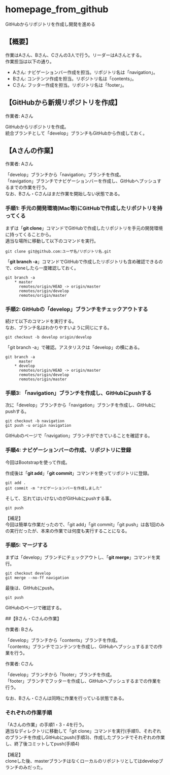 # homepage_from_github
GitHubからリポジトリを作成し開発を進める


## 【概要】

作業はAさん、Bさん、Cさんの3人で行う。リーダーはAさんとする。  
作業担当は以下の通り。

* Aさん: ナビゲーションバー作成を担当。リポジトリ名は「navigation」。
* Bさん: コンテンツ作成を担当。リポジトリ名は「contents」。
* Cさん: フッター作成を担当。リポジトリ名は「footer」。


## 【GitHubから新規リポジトリを作成】

作業者: Aさん

GitHubからリポジトリを作成。  
統合ブランチとして「develop」ブランチもGitHubから作成しておく。


## 【Aさんの作業】

作業者: Aさん

「develop」ブランチから「navigation」ブランチを作成。  
「navigation」ブランチでナビゲーションバーを作成し、GitHubへプッシュするまでの作業を行う。  
なお、Bさん・Cさんはまだ作業を開始しない状態である。

### 手順1: 手元の開発環境(Mac等)にGitHubで作成したリポジトリを持ってくる

まずは「**git clone**」コマンドでGitHubで作成したリポジトリを手元の開発環境に持ってくることから。  
適当な場所に移動して以下のコマンドを実行。

    git clone git@github.com:ユーザ名/リポジトリ名.git

「**git branch -a**」コマンドでGitHubで作成したリポジトリも含め確認できるので、cloneしたら一度確認しておく。

    git branch -a
        * master
          remotes/origin/HEAD -> origin/master
          remotes/origin/develop
          remotes/origin/master

### 手順2: GitHubの「develop」ブランチをチェックアウトする

続けて以下のコマンドを実行する。  
なお、ブランチ名はわかりやすいように同じにする。

    git checkout -b develop origin/develop

「git branch -a」で確認。アスタリスクは「develop」の横にある。

    git branch -a
          master
        * develop
          remotes/origin/HEAD -> origin/master
          remotes/origin/develop
          remotes/origin/master

### 手順3: 「navigation」ブランチを作成し、GitHubにpushする

次に「develop」ブランチから「navigation」ブランチを作成し、GitHubにpushする。

    git checkout -b navigation
    git push -u origin navigation

GitHubのページで「navigation」ブランチができていることを確認する。


### 手順4: ナビゲーションバーの作成、リポジトリに登録

今回はBootstrapを使って作成。

作成後は「**git add**」「**git commit**」コマンドを使ってリポジトリに登録。

    git add .
    git commit -m "ナビゲーションバーを作成しました"

そして、忘れてはいけないのがGitHubにpushする事。

    git push

【補足】  
今回は簡単な作業だったので、「git add」「git commit」「git push」は各1回のみの実行だったが、本来の作業では何度も実行することになる。


### 手順5: マージする

まずは「develop」ブランチにチェックアウトし、「**git merge**」コマンドを実行。

    git checkout develop
    git merge --no-ff navigation

最後は、GitHubにpush。

    git push

GitHubのページで確認する。


##【Bさん・Cさんの作業】

作業者: Bさん

「develop」ブランチから「contents」ブランチを作成。  
「contents」ブランチでコンテンツを作成し、GitHubへプッシュするまでの作業を行う。


作業者: Cさん

「develop」ブランチから「footer」ブランチを作成。  
「footer」ブランチでフッターを作成し、GitHubへプッシュするまでの作業を行う。


なお、Bさん・Cさんは同時に作業を行っている状態である。


### それぞれの作業手順

「Aさんの作業」の手順1・3・4を行う。  
適当なディレクトリに移動して「git clone」コマンドを実行(手順1)、それぞれのブランチを作成しGitHubにpush(手順3)、作成したブランチでそれぞれの作業し、終了後コミットしてpush(手順4)


【補足】  
cloneした後、masterブランチはなくローカルのリポジトリとしてはdevelopブランチのみだった。
